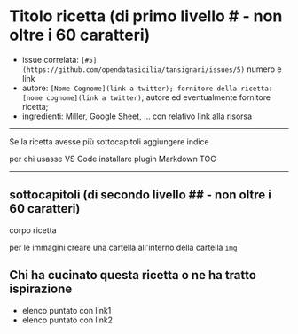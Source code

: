 # Titolo ricetta (di primo livello # - non oltre i 60 caratteri)

- issue correlata: `[#5](https://github.com/opendatasicilia/tansignari/issues/5)` numero e link
- autore: `[Nome Cognome](link a twitter); fornitore della ricetta: [nome cognome](link a twitter)`; autore ed eventualmente fornitore ricetta;
- ingredienti: Miller, Google Sheet, ... con relativo link alla risorsa
  
---

Se la ricetta avesse più sottocapitoli aggiungere indice

per chi usasse VS Code installare plugin Markdown TOC

---

## sottocapitoli (di secondo livello ## - non oltre i 60 caratteri)

corpo ricetta 

per le immagini creare una cartella all'interno della cartella `img`

## Chi ha cucinato questa ricetta o ne ha tratto ispirazione

- elenco puntato con link1
- elenco puntato con link2